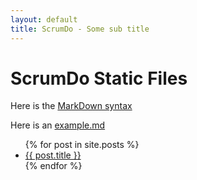```yaml
---
layout: default
title: ScrumDo - Some sub title
---
```


# ScrumDo Static Files

Here is the [MarkDown syntax](http://daringfireball.net/projects/markdown/)

Here is an [example.md](example.html)

<ul>
  {% for post in site.posts %}
    <li>
      <a href="{{ post.url }}">{{ post.title }}</a>
    </li>
  {% endfor %}
</ul>